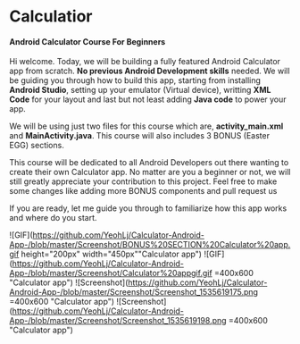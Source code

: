 # Calculatior
#### Android Calculator Course For Beginners 

Hi welcome. Today, we will be building a fully featured Android Calculator app from scratch. **No previous Android Development skills** needed. We will be guiding you through how to build this app, starting from installing **Android Studio**, setting up your emulator (Virtual device), writting **XML Code** for your layout and last but not least adding **Java code** to power your app. 

We will be using just two files for this course which are, **activity_main.xml** and **MainActivity.java**. This course will also includes 3 BONUS (Easter EGG) sections.

This course will be dedicated to all Android Developers out there wanting to create their own Calculator app. No matter are you a beginner or not, we will still greatly appreciate your contribution to this project. Feel free to make some changes like adding more BONUS components and pull request us

If you are ready, let me guide you through to familiarize how this app works and where do you start.


![GIF](https://github.com/YeohLj/Calculator-Android-App-/blob/master/Screenshot/BONUS%20SECTION%20Calculator%20app.gif height="200px" width="450px""Calculator app")
![GIF](https://github.com/YeohLj/Calculator-Android-App-/blob/master/Screenshot/Calculator%20appgif.gif =400x600 "Calculator app")
![Screenshot](https://github.com/YeohLj/Calculator-Android-App-/blob/master/Screenshot/Screenshot_1535619175.png =400x600 "Calculator app")
![Screenshot](https://github.com/YeohLj/Calculator-Android-App-/blob/master/Screenshot/Screenshot_1535619198.png =400x600 "Calculator app")
